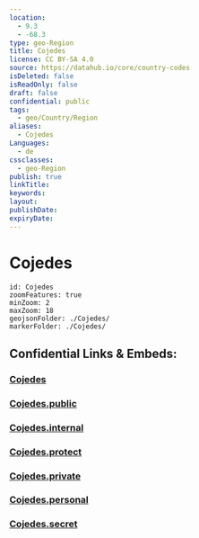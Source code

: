 ```yaml
---
location:
  - 9.3
  - -68.3
type: geo-Region
title: Cojedes
license: CC BY-SA 4.0
source: https://datahub.io/core/country-codes
isDeleted: false
isReadOnly: false
draft: false
confidential: public
tags:
  - geo/Country/Region
aliases:
  - Cojedes
Languages:
  - de
cssclasses:
  - geo-Region
publish: true
linkTitle:
keywords:
layout:
publishDate:
expiryDate:
---
```


# Cojedes

```leaflet
id: Cojedes
zoomFeatures: true 
minZoom: 2 
maxZoom: 18
geojsonFolder: ./Cojedes/
markerFolder: ./Cojedes/
```


## Confidential Links & Embeds: 

### [Cojedes](/_Standards/Earth/Continent/America~South/Venezuela/States~Venezuela/Cojedes.md) 

### [Cojedes.public](/_public/Earth/Continent/America~South/Venezuela/States~Venezuela/Cojedes.public.md) 

### [Cojedes.internal](/_internal/Earth/Continent/America~South/Venezuela/States~Venezuela/Cojedes.internal.md) 

### [Cojedes.protect](/_protect/Earth/Continent/America~South/Venezuela/States~Venezuela/Cojedes.protect.md) 

### [Cojedes.private](/_private/Earth/Continent/America~South/Venezuela/States~Venezuela/Cojedes.private.md) 

### [Cojedes.personal](/_personal/Earth/Continent/America~South/Venezuela/States~Venezuela/Cojedes.personal.md) 

### [Cojedes.secret](/_secret/Earth/Continent/America~South/Venezuela/States~Venezuela/Cojedes.secret.md)

